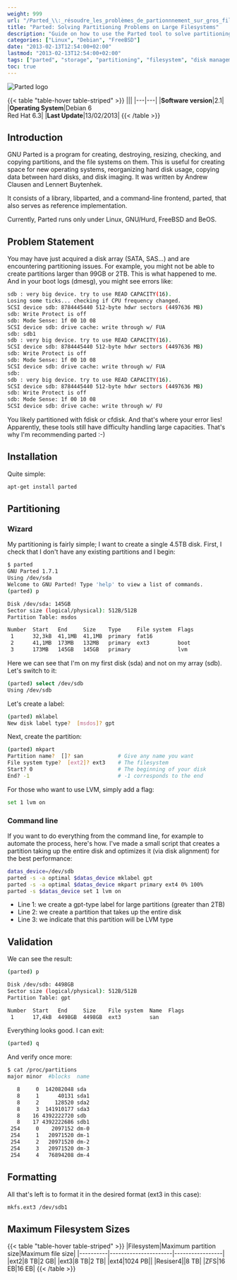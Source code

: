 ```yaml
---
weight: 999
url: "/Parted_\\:_résoudre_les_problèmes_de_partionnnement_sur_gros_filesystems/"
title: "Parted: Solving Partitioning Problems on Large Filesystems"
description: "Guide on how to use the Parted tool to solve partitioning issues with large filesystems and disks over 2TB, with commands and examples for proper partitioning."
categories: ["Linux", "Debian", "FreeBSD"]
date: "2013-02-13T12:54:00+02:00"
lastmod: "2013-02-13T12:54:00+02:00"
tags: ["parted", "storage", "partitioning", "filesystem", "disk management", "large disks"]
toc: true
---
```


![Parted logo](/images/parted_logo.avif)

{{< table "table-hover table-striped" >}}
|||
|---|---|
|**Software version**|2.1|
|**Operating System**|Debian 6<br>Red Hat 6.3|
|**Last Update**|13/02/2013|
{{< /table >}}

## Introduction

GNU Parted is a program for creating, destroying, resizing, checking, and copying partitions, and the file systems on them. This is useful for creating space for new operating systems, reorganizing hard disk usage, copying data between hard disks, and disk imaging. It was written by Andrew Clausen and Lennert Buytenhek.

It consists of a library, libparted, and a command-line frontend, parted, that also serves as reference implementation.

Currently, Parted runs only under Linux, GNU/Hurd, FreeBSD and BeOS.

## Problem Statement

You may have just acquired a disk array (SATA, SAS...) and are encountering partitioning issues. For example, you might not be able to create partitions larger than 99GB or 2TB. This is what happened to me. And in your boot logs (dmesg), you might see errors like:

```bash
sdb : very big device. try to use READ CAPACITY(16).
Losing some ticks... checking if CPU frequency changed.
SCSI device sdb: 8784445440 512-byte hdwr sectors (4497636 MB)
sdb: Write Protect is off
sdb: Mode Sense: 1f 00 10 08
SCSI device sdb: drive cache: write through w/ FUA
sdb: sdb1
sdb : very big device. try to use READ CAPACITY(16).
SCSI device sdb: 8784445440 512-byte hdwr sectors (4497636 MB)
sdb: Write Protect is off
sdb: Mode Sense: 1f 00 10 08
SCSI device sdb: drive cache: write through w/ FUA
sdb:
sdb : very big device. try to use READ CAPACITY(16).
SCSI device sdb: 8784445440 512-byte hdwr sectors (4497636 MB)
sdb: Write Protect is off
sdb: Mode Sense: 1f 00 10 08
SCSI device sdb: drive cache: write through w/ FU
```

You likely partitioned with fdisk or cfdisk. And that's where your error lies! Apparently, these tools still have difficulty handling large capacities. That's why I'm recommending parted :-)

## Installation

Quite simple:

```bash
apt-get install parted
```

## Partitioning

### Wizard

My partitioning is fairly simple; I want to create a single 4.5TB disk. First, I check that I don't have any existing partitions and I begin:

```bash
$ parted 
GNU Parted 1.7.1
Using /dev/sda
Welcome to GNU Parted! Type 'help' to view a list of commands.
(parted) p                                                                

Disk /dev/sda: 145GB
Sector size (logical/physical): 512B/512B
Partition Table: msdos

Number  Start   End     Size    Type     File system  Flags
 1      32,3kB  41,1MB  41,1MB  primary  fat16             
 2      41,1MB  173MB   132MB   primary  ext3         boot 
 3      173MB   145GB   145GB   primary               lvm
```

Here we can see that I'm on my first disk (sda) and not on my array (sdb). Let's switch to it:

```bash
(parted) select /dev/sdb                                                  
Using /dev/sdb
```

Let's create a label:

```bash
(parted) mklabel
New disk label type?  [msdos]? gpt
```

Next, create the partition:

```bash
(parted) mkpart                                                           
Partition name?  []? san           # Give any name you want
File system type?  [ext2]? ext3    # The filesystem        
Start? 0                           # The beginning of your disk                        
End? -1                            # -1 corresponds to the end
```

For those who want to use LVM, simply add a flag:

```bash
set 1 lvm on
```

### Command line

If you want to do everything from the command line, for example to automate the process, here's how. I've made a small script that creates a partition taking up the entire disk and optimizes it (via disk alignment) for the best performance:

```bash
datas_device=/dev/sdb
parted -s -a optimal $datas_device mklabel gpt
parted -s -a optimal $datas_device mkpart primary ext4 0% 100%
parted -s $datas_device set 1 lvm on
```

* Line 1: we create a gpt-type label for large partitions (greater than 2TB)
* Line 2: we create a partition that takes up the entire disk
* Line 3: we indicate that this partition will be LVM type

## Validation

We can see the result:

```bash
(parted) p                                                                

Disk /dev/sdb: 4498GB
Sector size (logical/physical): 512B/512B
Partition Table: gpt

Number  Start   End     Size    File system  Name  Flags
 1      17,4kB  4498GB  4498GB  ext3         san
```

Everything looks good. I can exit:

```bash
(parted) q
```

And verify once more:

```bash
$ cat /proc/partitions 
major minor  #blocks  name

   8     0  142082048 sda
   8     1      40131 sda1
   8     2     128520 sda2
   8     3  141910177 sda3
   8    16 4392222720 sdb
   8    17 4392222686 sdb1
 254     0    2097152 dm-0
 254     1   20971520 dm-1
 254     2   20971520 dm-2
 254     3   20971520 dm-3
 254     4   76894208 dm-4
```

## Formatting

All that's left is to format it in the desired format (ext3 in this case):

```bash
mkfs.ext3 /dev/sdb1
```

## Maximum Filesystem Sizes

{{< table "table-hover table-striped" >}}
|Filesystem|Maximum partition size|Maximum file size|
|----------|----------------------|-----------------|
|ext2|8 TB|2 GB|
|ext3|8 TB|2 TB|
|ext4|1024 PB||
|Resiser4||8 TB|
|ZFS|16 EB|16 EB|
{{< /table >}}
